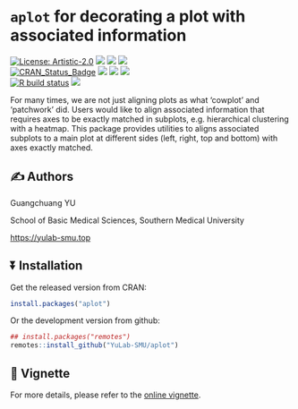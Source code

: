 <!-- README.md is generated from README.Rmd. Please edit that file -->

# `aplot` for decorating a plot with associated information

[![License:
Artistic-2.0](https://img.shields.io/badge/license-Artistic--2.0-blue.svg)](https://cran.r-project.org/web/licenses/Artistic-2.0)
[![](https://img.shields.io/badge/devel%20version-0.2.2-black.svg)](https://github.com/YuLab-SMU/aplot)
[![](https://img.shields.io/github/languages/code-size/YuLab-SMU/aplot.svg)](https://github.com/YuLab-SMU/aplot)
[![](https://img.shields.io/github/last-commit/YuLab-SMU/aplot.svg)](https://github.com/YuLab-SMU/aplot/commits/master)
<br>
[![CRAN_Status_Badge](http://www.r-pkg.org/badges/version/aplot?color=green)](https://cran.r-project.org/package=aplot)
![](http://cranlogs.r-pkg.org/badges/grand-total/aplot?color=green)
![](http://cranlogs.r-pkg.org/badges/aplot?color=green)
![](http://cranlogs.r-pkg.org/badges/last-week/aplot?color=green) <br>
[![R build
status](https://github.com/YuLab-SMU/aplot/workflows/rworkflows/badge.svg)](https://github.com/YuLab-SMU/aplot/actions)
[![](https://codecov.io/gh/YuLab-SMU/aplot/branch/master/graph/badge.svg)](https://app.codecov.io/gh/YuLab-SMU/aplot)

For many times, we are not just aligning plots as what ‘cowplot’ and
‘patchwork’ did. Users would like to align associated information that
requires axes to be exactly matched in subplots, e.g. hierarchical
clustering with a heatmap. This package provides utilities to aligns
associated subplots to a main plot at different sides (left, right, top
and bottom) with axes exactly matched.

## :writing_hand: Authors

Guangchuang YU

School of Basic Medical Sciences, Southern Medical University

<https://yulab-smu.top>

## :arrow_double_down: Installation

Get the released version from CRAN:

``` r
install.packages("aplot")
```

Or the development version from github:

``` r
## install.packages("remotes")
remotes::install_github("YuLab-SMU/aplot")
```

## :book: Vignette

For more details, please refer to the [online
vignette](https://yulab-smu.top/pkgdocs/aplot.html).
